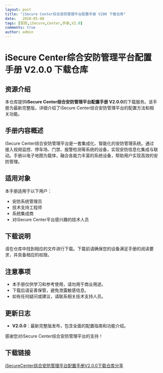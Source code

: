 ```yaml
---
layout: post
title: "iSecure Center综合安防管理平台配置手册 V200 下载仓库"
date:   2020-05-08
tags: [安防,iSecure,Center,手册,V2.0]
comments: true
author: admin
---
```

# iSecure Center综合安防管理平台配置手册 V2.0.0 下载仓库

## 资源介绍

本仓库提供**iSecure Center综合安防管理平台配置手册 V2.0.0**的下载服务。该手册为最新完整版，详细介绍了iSecure Center综合安防管理平台的配置方法和相关功能。

## 手册内容概述

iSecure Center综合安防管理平台是一套集成化、智能化的安防管理系统。通过接入视频监控、停车场、门禁、报警检测等系统的设备，实现安防信息化集成与联动。手册以电子地图为载体，融合各能力丰富的系统设备，帮助用户实现高效的安防管理。

## 适用对象

本手册适用于以下用户：

- 安防系统管理员
- 技术支持工程师
- 系统集成商
- 对iSecure Center平台感兴趣的技术人员

## 下载说明

请在仓库中找到相应的文件进行下载。下载前请确保您的设备满足手册的阅读要求，并具备相应的权限。

## 注意事项

- 本手册仅供学习和参考使用，请勿用于商业用途。
- 下载后请妥善保管，避免泄露敏感信息。
- 如有任何疑问或建议，请联系相关技术支持人员。

## 更新日志

- **V2.0.0**：最新完整版发布，包含全面的配置指南和功能介绍。

感谢您对iSecure Center综合安防管理平台的支持！

## 下载链接

[iSecureCenter综合安防管理平台配置手册V2.0.0下载仓库分享](https://pan.quark.cn/s/51e96224997c)